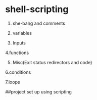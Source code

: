 # shell-scripting


1. she-bang and comments
2. variables

3. Inputs


4.functions
   

5. Misc(Exit status redirectors and code)

6.conditions 
   
7.loops
   

   ##project set up using scripting
